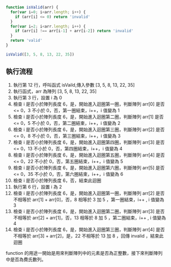 ``` js
function isValid(arr) {
  for(var i=0; i<arr.length; i++) {
    if (arr[i] <= 0) return 'invalid'
  }
  for(var i=2; i<arr.length; i++) {
    if (arr[i] !== arr[i-1] + arr[i-2]) return 'invalid'
  }
  return 'valid'
}

isValid([3, 5, 8, 13, 22, 35])
```

## 執行流程
1. 執行第 12 行，呼叫函式 isVaild,傳入參數 [3, 5, 8, 13, 22, 35]
2. 執行函式，arr 為陣列 [3, 5, 8, 13, 22, 35]
3. 執行第 3 行，設置 i 為 0
4. 檢查 i 是否小於陣列長度 6，是，開始進入迴圈第一圈，判斷陣列 arr[0] 是否 <= 0，3 不小於 0，否，第一圈結束，i++，i 值變為 1
5. 檢查 i 是否小於陣列長度 6，是，開始進入迴圈第二圈，判斷陣列 arr[1] 是否 <= 0，5 不小於 0，否，第二圈結束，i++，i 值變為 2
6. 檢查 i 是否小於陣列長度 6，是，開始進入迴圈第三圈，判斷陣列 arr[2] 是否 <= 0，8 不小於 0，否，第三圈結束，i++，i 值變為 3
7. 檢查 i 是否小於陣列長度 6，是，開始進入迴圈第四圈，判斷陣列 arr[3] 是否 <= 0，13 不小於 0，否，第四圈結束，i++，i 值變為 4
8. 檢查 i 是否小於陣列長度 6，是，開始進入迴圈第五圈，判斷陣列 arr[4] 是否 <= 0，22 不小於 0，否，第五圈結束，i++，i 值變為 5
9. 檢查 i 是否小於陣列長度 6，是，開始進入迴圈第六圈，判斷陣列 arr[5] 是否 <= 0，35 不小於 0，否，第六圈結束，i++，i 值變為 6
10. 檢查 i 是否小於陣列長度 6，否，結束此迴圈
11. 執行第 6 行，設置 i 為 2
12. 檢查 i 是否小於陣列長度 6，是，開始進入迴圈第一圈，判斷陣列 arr[2] 是否不相等於 arr[1] + arr[0]，否，8 相等於 3 加 5 ，第一圈結束，i++ , i 值變為 3
13. 檢查 i 是否小於陣列長度 6，是，開始進入迴圈第二圈，判斷陣列 arr[3] 是否不相等於 arr[2] + arr[1]，否，13 相等於 8 加 5 ，第二圈結束，i++ , i 值變為 4
14. 檢查 i 是否小於陣列長度 6，是，開始進入迴圈第三圈，判斷陣列 arr[4] 是否不相等於 arr[3] + arr[2]，是，22 不相等於 13 加 8 ，回傳 invalid ，結束此迴圈

function 的用途一開始是用來判斷陣列中的元素是否為正整數，接下來判斷陣列中是否為費氏數列。